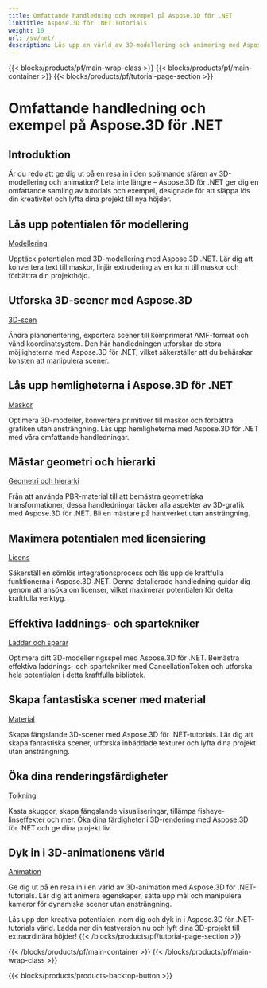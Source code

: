```yaml
---
title: Omfattande handledning och exempel på Aspose.3D för .NET
linktitle: Aspose.3D för .NET Tutorials
weight: 10
url: /sv/net/
description: Lås upp en värld av 3D-modellering och animering med Aspose.3D för .NET-tutorials. Lyft dina projekt utan ansträngning – från rendering till linjär extrudering.
---
```


{{< blocks/products/pf/main-wrap-class >}}
{{< blocks/products/pf/main-container >}}
{{< blocks/products/pf/tutorial-page-section >}}

# Omfattande handledning och exempel på Aspose.3D för .NET

## Introduktion

Är du redo att ge dig ut på en resa in i den spännande sfären av 3D-modellering och animation? Leta inte längre – Aspose.3D för .NET ger dig en omfattande samling av tutorials och exempel, designade för att släppa lös din kreativitet och lyfta dina projekt till nya höjder.

##  Lås upp potentialen för modellering
[Modellering](./3d-modeling/)

Upptäck potentialen med 3D-modellering med Aspose.3D .NET. Lär dig att konvertera text till maskor, linjär extrudering av en form till maskor och förbättra din projekthöjd.


##  Utforska 3D-scener med Aspose.3D
[3D-scen](./3d-scene/)

Ändra planorientering, exportera scener till komprimerat AMF-format och vänd koordinatsystem. Den här handledningen utforskar de stora möjligheterna med Aspose.3D för .NET, vilket säkerställer att du behärskar konsten att manipulera scener.

##  Lås upp hemligheterna i Aspose.3D för .NET
[Maskor](./meshes/)

Optimera 3D-modeller, konvertera primitiver till maskor och förbättra grafiken utan ansträngning. Lås upp hemligheterna med Aspose.3D för .NET med våra omfattande handledningar.


##  Mästar geometri och hierarki
[Geometri och hierarki](./geometry-and-hierarchy/)

Från att använda PBR-material till att bemästra geometriska transformationer, dessa handledningar täcker alla aspekter av 3D-grafik med Aspose.3D för .NET. Bli en mästare på hantverket utan ansträngning.

##  Maximera potentialen med licensiering
[Licens](./license/)

Säkerställ en sömlös integrationsprocess och lås upp de kraftfulla funktionerna i Aspose.3D .NET. Denna detaljerade handledning guidar dig genom att ansöka om licenser, vilket maximerar potentialen för detta kraftfulla verktyg.

##  Effektiva laddnings- och spartekniker
[Laddar och sparar](./loading-and-saving/)

Optimera ditt 3D-modelleringsspel med Aspose.3D för .NET. Bemästra effektiva laddnings- och spartekniker med CancellationToken och utforska hela potentialen i detta kraftfulla bibliotek.

##  Skapa fantastiska scener med material
[Material](./materials/)

Skapa fängslande 3D-scener med Aspose.3D för .NET-tutorials. Lär dig att skapa fantastiska scener, utforska inbäddade texturer och lyfta dina projekt utan ansträngning.

##  Öka dina renderingsfärdigheter
[Tolkning](./rendering/)

Kasta skuggor, skapa fängslande visualiseringar, tillämpa fisheye-linseffekter och mer. Öka dina färdigheter i 3D-rendering med Aspose.3D för .NET och ge dina projekt liv.

##  Dyk in i 3D-animationens värld
[Animation](./animation/)

Ge dig ut på en resa in i en värld av 3D-animation med Aspose.3D för .NET-tutorials. Lär dig att animera egenskaper, sätta upp mål och manipulera kameror för dynamiska scener utan ansträngning.


Lås upp den kreativa potentialen inom dig och dyk in i Aspose.3D för .NET-tutorials värld. Ladda ner din testversion nu och lyft dina 3D-projekt till extraordinära höjder!
{{< /blocks/products/pf/tutorial-page-section >}}

{{< /blocks/products/pf/main-container >}}
{{< /blocks/products/pf/main-wrap-class >}}

{{< blocks/products/products-backtop-button >}}
